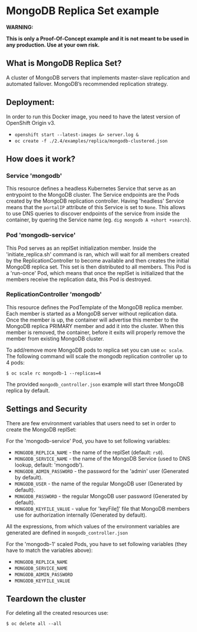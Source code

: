 # MongoDB Replica Set example

**WARNING:**

**This is only a Proof-Of-Concept example and it is not meant to be used in any
production. Use at your own risk.**

## What is MongoDB Replica Set?

A cluster of MongoDB servers that implements master-slave replication and automated failover.
MongoDB’s recommended replication strategy.

## Deployment:

In order to run this Docker image, you need to have the latest version of
OpenShift Origin v3.

* `openshift start --latest-images &> server.log &`
* `oc create -f ./2.4/examples/replica/mongodb-clustered.json`

## How does it work?

### Service 'mongodb'

This resource defines a headless Kubernetes Service that serve as an entrypoint
to the MongoDB cluster. The Service endpoints are the Pods created by the
MongoDB replication controller.
Having 'headless' Service means that the `portalIP` attribute of this Service is
set to `None`. This allows to use DNS queries to discover endpoints of the
service from inside the container, by quering the Service name (eg. `dig mongodb
A +short +search`).

### Pod 'mongodb-service'

This Pod serves as an replSet initialization member. Inside the
'initiate_replica.sh' command is ran, which will wait for all members created by
the ReplicationController to become available and then creates the initial
MongoDB replica set. This set is then distributed to all members.
This Pod is a 'run-once' Pod, which means that once the replSet is initialized
that the members receive the replication data, this Pod is destroyed.

### ReplicationController 'mongodb'

This resource defines the PodTemplate of the MongoDB replica member. Each member
is started as a MongoDB server without replication data. Once the member is up,
the container will advertise this member to the MongoDB replica PRIMARY member
and add it into the cluster.
When this member is removed, the container, before it exits will properly remove
the member from existing MongoDB cluster.

To add/remove more MongoDB pods to replica set you can use `oc scale`.
The following command will scale the mongodb replication controller up to 4 pods:

```
$ oc scale rc mongodb-1 --replicas=4
```

The provided `mongodb_controller.json` example will start three MongoDB replica by
default.

## Settings and Security

There are few environment variables that users need to set in order to create
the MongoDB replSet:

For the 'mongodb-service' Pod, you have to set following variables:

* `MONGODB_REPLICA_NAME` - the name of the replSet (default: `rs0`).
* `MONGODB_SERVICE_NAME` - the name of the MongoDB Service (used to DNS lookup, default: 'mongodb').
* `MONGODB_ADMIN_PASSWORD` - the password for the 'admin' user (Generated by default).
* `MONGODB_USER` - the name of the regular MongoDB user (Generated by default).
* `MONGODB_PASSWORD` - the regular MongoDB user password (Generated by default).
* `MONGODB_KEYFILE_VALUE` - value for 'keyFile[1](http://docs.mongodb.org/manual/tutorial/generate-key-file)' file that MongoDB members use for authorization internally (Generated by default).

All the expressions, from which values of the environment variables are generated 
are defined in `mongodb_controller.json`

For the 'mongodb-1' scaled Pods, you have to set following variables (they have to
match the variables above):

* `MONGODB_REPLICA_NAME`
* `MONGODB_SERVICE_NAME`
* `MONGODB_ADMIN_PASSWORD`
* `MONGODB_KEYFILE_VALUE`

## Teardown the cluster
For deleting all the created resources use:

```
$ oc delete all --all
```
